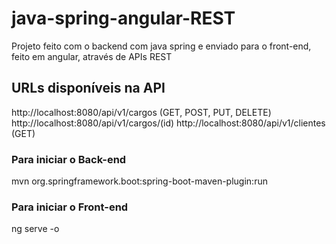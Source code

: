 # java-spring-angular-REST
Projeto feito com o backend com java spring e enviado para o front-end, feito em angular, através de APIs REST

## URLs disponíveis na API

http://localhost:8080/api/v1/cargos (GET, POST, PUT, DELETE)
http://localhost:8080/api/v1/cargos/(id)
http://localhost:8080/api/v1/clientes (GET)


### Para iniciar o Back-end
mvn org.springframework.boot:spring-boot-maven-plugin:run

### Para iniciar o Front-end
ng serve -o
